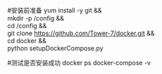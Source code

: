 
#安装前准备
yum install -y git &&\
mkdir -p /config && \
cd /config && \
git clone https://github.com/Tower-7/docker.git && \
cd docker && \
python setupDockerCompose.py

#测试是否安装成功
docker ps
docker-compose -v
